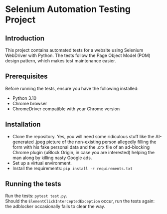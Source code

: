 # Selenium Automation Testing Project

## Introduction

This project contains automated tests for a website using Selenium WebDriver with Python. The tests follow the Page Object Model (POM) design pattern, which makes test maintenance easier.

## Prerequisites

Before running the tests, ensure you have the following installed:
- Python 3.10
- Chrome browser
- ChromeDriver compatible with your Chrome version

## Installation

- Clone the repository. Yes, you will need some ridiculous stuff like the AI-generated .jpeg picture of the non-existing person allegedly filling the form with his fake personal data and the .crx file of an ad-blocking Chrome plugin (uBlock Origin, in case you are interested) helping the man along by killing nasty Google ads.
- Set up a virtual environment.
- Install the requirements: `pip install -r requirements.txt`

## Running the tests
Run the tests: `pytest test.py`.  
Should the `ElementClickInterceptedException` occur, run the tests again: the adblocker occasionally fails to clear the way.